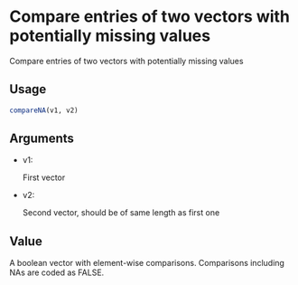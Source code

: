 # Compare entries of two vectors with potentially missing values

Compare entries of two vectors with potentially missing values

## Usage

``` r
compareNA(v1, v2)
```

## Arguments

- v1:

  First vector

- v2:

  Second vector, should be of same length as first one

## Value

A boolean vector with element-wise comparisons. Comparisons including
NAs are coded as FALSE.
